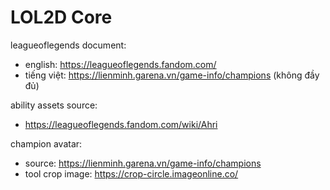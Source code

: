 # LOL2D Core

leagueoflegends document:

- english: <https://leagueoflegends.fandom.com/>
- tiếng việt: <https://lienminh.garena.vn/game-info/champions> (không đầy đủ)

ability assets source:

- <https://leagueoflegends.fandom.com/wiki/Ahri>

champion avatar:

- source: <https://lienminh.garena.vn/game-info/champions>
- tool crop image: <https://crop-circle.imageonline.co/>
